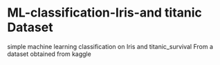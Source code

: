 # ML-classification-Iris-and titanic Dataset
simple machine learning classification on Iris and titanic_survival 
From a dataset obtained from  kaggle
